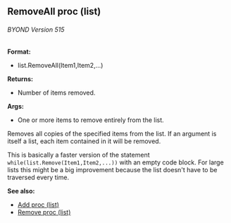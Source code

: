 ## RemoveAll proc (list) 
###### BYOND Version 515

**Format:**
+   list.RemoveAll(Item1,Item2,\...)
<!-- -->
**Returns:**
+   Number of items removed.
<!-- -->
**Args:**
+   One or more items to remove entirely from the list.


Removes all copies of the specified items from the list. If an
argument is itself a list, each item contained in it will be removed.


This is basically a faster version of the statement
`while(list.Remove(Item1,Item2,...))` with an empty code block. For
large lists this might be a big improvement because the list doesn\'t
have to be traversed every time.

**See also:**
+   [Add proc (list)](/ref/list/proc/Add.md) 
+   [Remove proc (list)](/ref/list/proc/Remove.md) <!-- -->